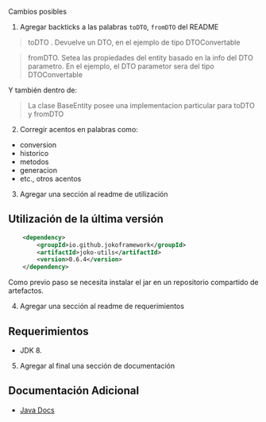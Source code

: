 Cambios posibles

1. Agregar backticks a las palabras `toDTO`, `fromDTO` del README

> toDTO . Devuelve un DTO, en el ejemplo de tipo DTOConvertable

> fromDTO. Setea las propiedades del entity basado en la info del DTO parametro. En el ejemplo, el DTO parametor sera del tipo DTOConvertable

Y también dentro de:

> La clase BaseEntity posee una implementacion particular para toDTO y fromDTO

2. Corregir acentos en palabras como:

- conversion
- historico
- metodos
- generacion
- etc., otros acentos

3. Agregar una sección al readme de utilización

## Utilización de la última versión

```xml
    <dependency>
        <groupId>io.github.jokoframework</groupId>
        <artifactId>joko-utils</artifactId>
        <version>0.6.4</version>
    </dependency>
```

Como previo paso se necesita instalar el jar en un repositorio compartido de artefactos.

4. Agregar una sección al readme de requerimientos

## Requerimientos

- JDK 8.

5. Agregar al final una sección de documentación

## Documentación Adicional

- [Java Docs](https://jokoframework.github.io/joko-utils/)
